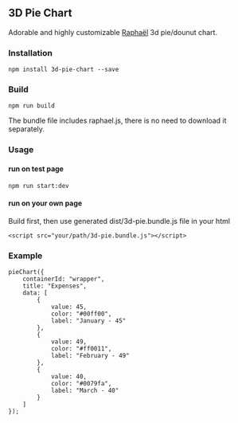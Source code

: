 ## 3D Pie Chart
Adorable and highly customizable [Raphaël](https://www.npmjs.com/package/raphael) 3d pie/dounut chart.

### Installation
```
npm install 3d-pie-chart --save
```

### Build
```
npm run build
```
The bundle file includes raphael.js, there is no need to download it separately.


### Usage
#### run on test page
```
npm run start:dev
```
#### run on your own page
Build first, then use generated dist/3d-pie.bundle.js file in your html
```
<script src="your/path/3d-pie.bundle.js"></script>
```

### Example
```
pieChart({
	containerId: "wrapper",
	title: "Expenses",
	data: [
		{
			value: 45,
			color: "#00ff00",
			label: "January - 45"
		},
		{
			value: 49,
			color: "#ff0011",
			label: "February - 49"
		},
		{
			value: 40,
			color: "#0079fa",
			label: "March - 40"
		}
	]
});
```
